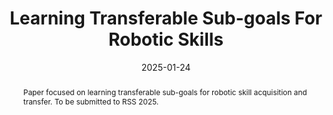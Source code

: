 ---
title: "Learning Transferable Sub-goals For Robotic Skills"
authors:
- Bingnan Huo
- Anita De Mello Koch
- Mete Tuluhan Akbulut
- Kyle Lee
- Yuechuan Yang
- Akhil Bagaria
- George Konidaris
date: 2025-01-24
doi: ""

publishDate: 2025-12-19

publication_types: ["1"]

publication: "Robotics: Science and Systems (RSS)"
publication_short: "RSS"

abstract: |
  Paper focused on learning transferable sub-goals for robotic skill acquisition and transfer.
  To be submitted to RSS 2025.

summary: Method for learning transferable sub-goals in robotic skill learning.

tags:
- Reinforcement Learning
- Robotics
- Skill Learning

featured: true

links:
- name: Lab
  url: http://irl.cs.brown.edu/
url_pdf: ''
url_code: ''
url_dataset: ''
url_poster: ''
url_project: ''
url_slides: ''
url_source: ''
url_video: ''
---